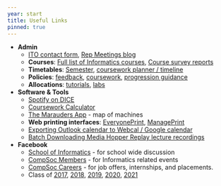 ```yaml
---
year: start
title: Useful Links
pinned: true
---
```


- **Admin**
  - [ITO contact form](https://www.inf.ed.ac.uk/cgi-bin/iss/contact.cgi), [Rep Meetings blog](http://blog.inf.ed.ac.uk/issr/)
  - **Courses**: [Full list of Informatics courses](http://course.inf.ed.ac.uk/), [Course survey reports](http://www.inf.ed.ac.uk/admin/ITO/course-survey-reports/)
  - **Timetables**: [Semester](https://www.ed.ac.uk/semester-dates), [coursework planner / timeline](https://student.inf.ed.ac.uk/)
  - **Policies**: [feedback](http://www.inf.ed.ac.uk/student-services/teaching-organisation/for-taught-students/coursework-and-projects/coursework-assessment-and-feedback), [coursework](http://web.inf.ed.ac.uk/infweb/student-services/ito/admin/coursework-projects/late-coursework-extension-requests), [progression guidance](http://web.inf.ed.ac.uk/infweb/student-services/ito/admin/progression-guidance)
  - **Allocations**: [tutorials](https://portal.theon.inf.ed.ac.uk/reports/upt/open/TP072_Tutorial_Groups/), [labs](https://portal.theon.inf.ed.ac.uk/reports/upt/open/TP082_Laboratory_Groups/)
- **Software & Tools**
  - [Spotify on DICE](https://tardis.ed.ac.uk/~fox/entries/spotify.html)
  - [Coursework Calculator](/calculator)
  - [The Marauders App](https://mapp.betterinformatics.com) - map of machines
  - **Web printing interfaces**: [EveryonePrint](http://www.everyoneprint.is.ed.ac.uk), [ManagePrint](http://www.manageprint.is.ed.ac.uk)
  - [Exporting Outlook calendar to Webcal / Google calendar](https://medium.com/@neurosnap/how-to-share-outlook-office365s-calendar-with-google-calendar-ca7d9df7c056)
  - [Batch Downloading Media Hopper Replay lecture recordings](https://tardis.ed.ac.uk/~andrewferguson/echo360/)
- **Facebook**
  - [School of Informatics](https://facebook.com/groups/informatics.uoe) - for school wide discussion
  - [CompSoc Members](https://facebook.com/groups/compsocedinburgh) - for Informatics related events
  - [CompSoc Careers](https://facebook.com/groups/compsoc.offers) - for job offers, internships, and placements.
  - Class of [2017](https://www.facebook.com/groups/uoeinformatics2017), [2018](https://www.facebook.com/groups/uoeinformatics2018), [2019](https://www.facebook.com/groups/uoeinformatics2019), [2020](https://www.facebook.com/groups/638355673007684/), [2021](https://www.facebook.com/groups/487413248257663/)
